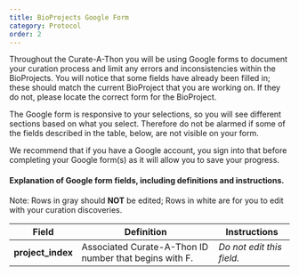 ```yaml
---
title: BioProjects Google Form
category: Protocol
order: 2
---
```


Throughout the Curate-A-Thon you will be using Google forms to document your curation process and limit any errors and inconsistencies within the BioProjects. You will notice that some fields have already been filled in; these should match the current BioProject that you are working on. If they do not, please locate the correct form for the BioProject.

The Google form is responsive to your selections, so you will see different sections based on what you select. Therefore do not be alarmed if some of the fields described in the table, below, are not visible on your form.

We recommend that if you have a Google account, you sign into that before completing your Google form(s) as it will allow you to save your progress.

#### Explanation of Google form fields, including definitions and instructions.

Note: Rows in gray should **NOT** be edited; Rows in white are for you to edit with your curation discoveries.

| Field | Definition | Instructions |
| -- | ---- | -- |
| **project_index** | Associated Curate-A-Thon ID number that begins with F. | *Do not edit this field.* |
    
